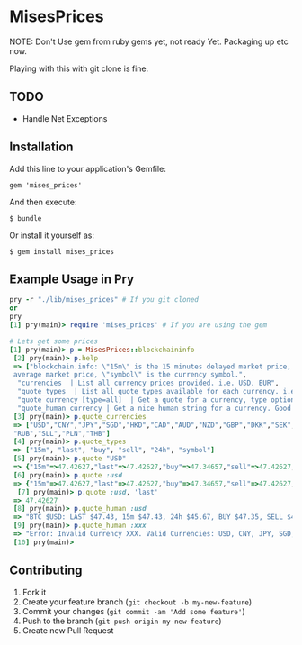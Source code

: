 # MisesPrices

NOTE: Don't Use gem from ruby gems yet, not ready Yet. Packaging up etc now.

Playing with this with git clone is fine.


## TODO

 * Handle Net Exceptions

## Installation

Add this line to your application's Gemfile:

    gem 'mises_prices'

And then execute:

    $ bundle

Or install it yourself as:

    $ gem install mises_prices

## Example Usage in Pry

```ruby
pry -r "./lib/mises_prices" # If you git cloned
or
pry
[1] pry(main)> require 'mises_prices' # If you are using the gem

# Lets get some prices
[1] pry(main)> p = MisesPrices::blockchaininfo
 [2] pry(main)> p.help
 => ["blockchain.info: \"15m\" is the 15 minutes delayed market price, \"24h\" is the 24 hour
 average market price, \"symbol\" is the currency symbol.",
  "currencies  | List all currency prices provided. i.e. USD, EUR",
  "quote_types  | List all quote types available for each currency. i.e. Last, 24h",
  "quote currency [type=all]  | Get a quote for a currency, type optional.",
  "quote_human currency | Get a nice human string for a currency. Good for IRC/XMPP etc."]
 [3] pry(main)> p.quote_currencies
 => ["USD","CNY","JPY","SGD","HKD","CAD","AUD","NZD","GBP","DKK","SEK","BRL","CHF","EUR",
 "RUB","SLL","PLN","THB"]
 [4] pry(main)> p.quote_types
 => ["15m", "last", "buy", "sell", "24h", "symbol"]
 [5] pry(main)> p.quote "USD"
 => {"15m"=>47.42627,"last"=>47.42627,"buy"=>47.34657,"sell"=>47.42627,"24h"=>45.67,bol"=>"$"}
 [6] pry(main)> p.quote :usd
 => {"15m"=>47.42627,"last"=>47.42627,"buy"=>47.34657,"sell"=>47.42627,"24h"=>45.67,"symbol"=>"$"}
  [7] pry(main)> p.quote :usd, 'last'
 => 47.42627
 [8] pry(main)> p.quote_human :usd
 => "BTC $USD: LAST $47.43, 15m $47.43, 24h $45.67, BUY $47.35, SELL $47.43 | blockchain.info"
 [9] pry(main)> p.quote_human :xxx
 => "Error: Invalid Currency XXX. Valid Currencies: USD, CNY, JPY, SGD, HKD, CAD, AUD, NZD, GBP, DKK, SEK, BRL, CHF, EUR, RUB, SLL, PLN, THB"
 [10] pry(main)>
```

## Contributing

1. Fork it
2. Create your feature branch (`git checkout -b my-new-feature`)
3. Commit your changes (`git commit -am 'Add some feature'`)
4. Push to the branch (`git push origin my-new-feature`)
5. Create new Pull Request
